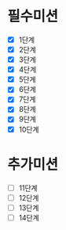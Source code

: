 # 필수미션
-[x] 1단계
-[x] 2단계
-[x] 3단계
-[x] 4단계
-[x] 5단계
-[x] 6단계
-[x] 7단계
-[x] 8단계
-[x] 9단계
-[x] 10단계
 
# 추가미션
- [ ] 11단계
- [ ] 12단계
- [ ] 13단계
- [ ] 14단계